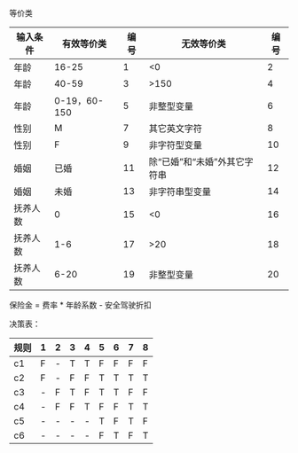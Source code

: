 等价类

| 输入条件 | 有效等价类   | 编号 | 无效等价类                   | 编号 |
| -------- | ------------ | ---- | ---------------------------- | ---- |
| 年龄     | 16-25        | 1    | <0                           | 2    |
| 年龄     | 40-59        | 3    | >150                         | 4    |
| 年龄     | 0-19，60-150 | 5    | 非整型变量                   | 6    |
| 性别     | M            | 7    | 其它英文字符                 | 8    |
| 性别     | F            | 9    | 非字符型变量                 | 10   |
| 婚姻     | 已婚         | 11   | 除“已婚”和“未婚”外其它字符串 | 12   |
| 婚姻     | 未婚         | 13   | 非字符串型变量               | 14   |
| 抚养人数 | 0            | 15   | <0                           | 16   |
| 抚养人数 | 1-6          | 17   | >20                          | 18   |
| 抚养人数 | 6-20         | 19   | 非整型变量                   | 20   |

保险金 = 费率 \* 年龄系数 - 安全驾驶折扣

决策表：

| 规则 | 1    | 2    | 3    | 4    | 5    | 6    | 7    | 8    |
| ---- | ---- | ---- | ---- | ---- | ---- | ---- | ---- | ---- |
| c1   | F    | -    | T    | T    | F    | F    | F    | F    |
| c2   | F    | -    | F    | F    | T    | T    | T    | T    |
| c3   | -    | F    | T    | F    | T    | T    | F    | F    |
| c4   | -    | F    | F    | T    | F    | F    | T    | T    |
| c5   | -    | -    | -    | -    | T    | F    | T    | F    |
| c6   | -    | -    | -    | -    | F    | T    | F    | T    |

